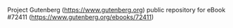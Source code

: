 Project Gutenberg (https://www.gutenberg.org) public repository
for eBook #72411 (https://www.gutenberg.org/ebooks/72411)
